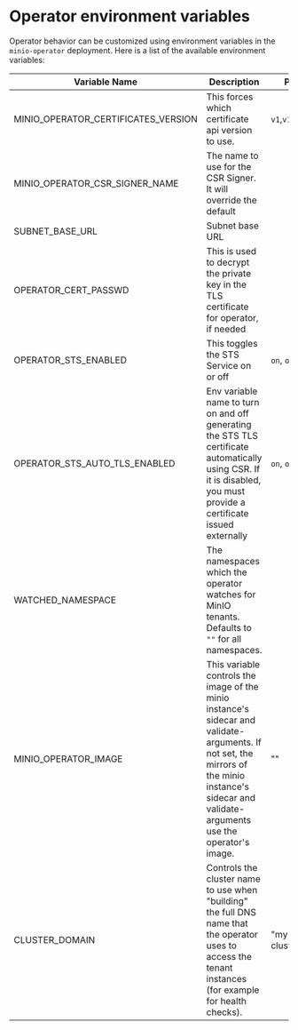 # Operator environment variables

Operator behavior can be customized using environment variables in the `minio-operator` deployment. Here is a list of the available environment variables:

| Variable Name | Description                                                                                                                                                                                            | Possible values         | default                         |
| --- |--------------------------------------------------------------------------------------------------------------------------------------------------------------------------------------------------------|-------------------------|---------------------------------|
|MINIO_OPERATOR_CERTIFICATES_VERSION| This forces which certificate api version to use.                                                                                                                                                      | `v1`,`v1beta1`              | whichever api k8s provides      |
|MINIO_OPERATOR_CSR_SIGNER_NAME| The name to use for the CSR Signer. It will override the default                                                                                                                                       |                         | `kubernetes.io/kubelet-serving` |
|SUBNET_BASE_URL| Subnet base URL                                                                                                                                                                                        |                         | https://subnet.min.io           |
|OPERATOR_CERT_PASSWD| This is used to decrypt the private key in the TLS certificate for operator, if needed                                                                                                                 |                         |                                 |
|OPERATOR_STS_ENABLED| This toggles the STS Service on or off                                                                                                                                                                 | `on`, `off`                 | `on`                            |
|OPERATOR_STS_AUTO_TLS_ENABLED| Env variable name to turn on and off generating the STS TLS certificate automatically using CSR. If it is disabled, you must provide a certificate issued externally                                                    | `on`, `off`                 | `on`                            |
|WATCHED_NAMESPACE| The namespaces which the operator watches for MinIO tenants. Defaults to `""` for all namespaces.                                                                                                      |                         |                                 |
|MINIO_OPERATOR_IMAGE| This variable controls the image of the minio instance's sidecar and validate-arguments. If not set, the mirrors of the minio instance's sidecar and validate-arguments use the operator's image. | "" | "" |
|CLUSTER_DOMAIN| Controls the cluster name to use when "building" the full DNS name that the operator uses to access the tenant instances (for example for health checks). | "my-cluster.company.com" | "cluster.local" |
